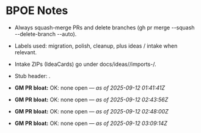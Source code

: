 <!-- status: stub; target: 150+ words -->
<!-- status: stub; target: 150+ words -->
# BPOE Notes

- Always squash-merge PRs and delete branches (gh pr merge --squash --delete-branch --auto).
- Labels used: migration, polish, cleanup, plus ideas / intake when relevant.
- Intake ZIPs (IdeaCards) go under docs/ideas/<YYYY-MM-DD>/imports-<HHmmss>/.
- Stub header: <!-- status: stub; target: 150+ words -->.





- **GM PR bloat:** OK: none open — _as of 2025-09-12 01:41:41Z_



- **GM PR bloat:** OK: none open — _as of 2025-09-12 02:43:56Z_


- **GM PR bloat:** OK: none open — _as of 2025-09-12 02:48:00Z_


- **GM PR bloat:** OK: none open — _as of 2025-09-12 03:09:14Z_
